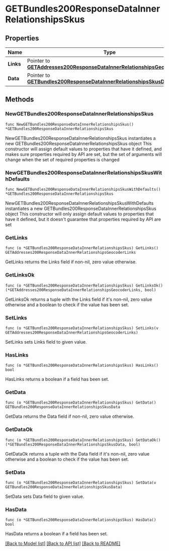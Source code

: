 # GETBundles200ResponseDataInnerRelationshipsSkus

## Properties

Name | Type | Description | Notes
------------ | ------------- | ------------- | -------------
**Links** | Pointer to [**GETAddresses200ResponseDataInnerRelationshipsGeocoderLinks**](GETAddresses200ResponseDataInnerRelationshipsGeocoderLinks.md) |  | [optional] 
**Data** | Pointer to [**GETBundles200ResponseDataInnerRelationshipsSkusData**](GETBundles200ResponseDataInnerRelationshipsSkusData.md) |  | [optional] 

## Methods

### NewGETBundles200ResponseDataInnerRelationshipsSkus

`func NewGETBundles200ResponseDataInnerRelationshipsSkus() *GETBundles200ResponseDataInnerRelationshipsSkus`

NewGETBundles200ResponseDataInnerRelationshipsSkus instantiates a new GETBundles200ResponseDataInnerRelationshipsSkus object
This constructor will assign default values to properties that have it defined,
and makes sure properties required by API are set, but the set of arguments
will change when the set of required properties is changed

### NewGETBundles200ResponseDataInnerRelationshipsSkusWithDefaults

`func NewGETBundles200ResponseDataInnerRelationshipsSkusWithDefaults() *GETBundles200ResponseDataInnerRelationshipsSkus`

NewGETBundles200ResponseDataInnerRelationshipsSkusWithDefaults instantiates a new GETBundles200ResponseDataInnerRelationshipsSkus object
This constructor will only assign default values to properties that have it defined,
but it doesn't guarantee that properties required by API are set

### GetLinks

`func (o *GETBundles200ResponseDataInnerRelationshipsSkus) GetLinks() GETAddresses200ResponseDataInnerRelationshipsGeocoderLinks`

GetLinks returns the Links field if non-nil, zero value otherwise.

### GetLinksOk

`func (o *GETBundles200ResponseDataInnerRelationshipsSkus) GetLinksOk() (*GETAddresses200ResponseDataInnerRelationshipsGeocoderLinks, bool)`

GetLinksOk returns a tuple with the Links field if it's non-nil, zero value otherwise
and a boolean to check if the value has been set.

### SetLinks

`func (o *GETBundles200ResponseDataInnerRelationshipsSkus) SetLinks(v GETAddresses200ResponseDataInnerRelationshipsGeocoderLinks)`

SetLinks sets Links field to given value.

### HasLinks

`func (o *GETBundles200ResponseDataInnerRelationshipsSkus) HasLinks() bool`

HasLinks returns a boolean if a field has been set.

### GetData

`func (o *GETBundles200ResponseDataInnerRelationshipsSkus) GetData() GETBundles200ResponseDataInnerRelationshipsSkusData`

GetData returns the Data field if non-nil, zero value otherwise.

### GetDataOk

`func (o *GETBundles200ResponseDataInnerRelationshipsSkus) GetDataOk() (*GETBundles200ResponseDataInnerRelationshipsSkusData, bool)`

GetDataOk returns a tuple with the Data field if it's non-nil, zero value otherwise
and a boolean to check if the value has been set.

### SetData

`func (o *GETBundles200ResponseDataInnerRelationshipsSkus) SetData(v GETBundles200ResponseDataInnerRelationshipsSkusData)`

SetData sets Data field to given value.

### HasData

`func (o *GETBundles200ResponseDataInnerRelationshipsSkus) HasData() bool`

HasData returns a boolean if a field has been set.


[[Back to Model list]](../README.md#documentation-for-models) [[Back to API list]](../README.md#documentation-for-api-endpoints) [[Back to README]](../README.md)


